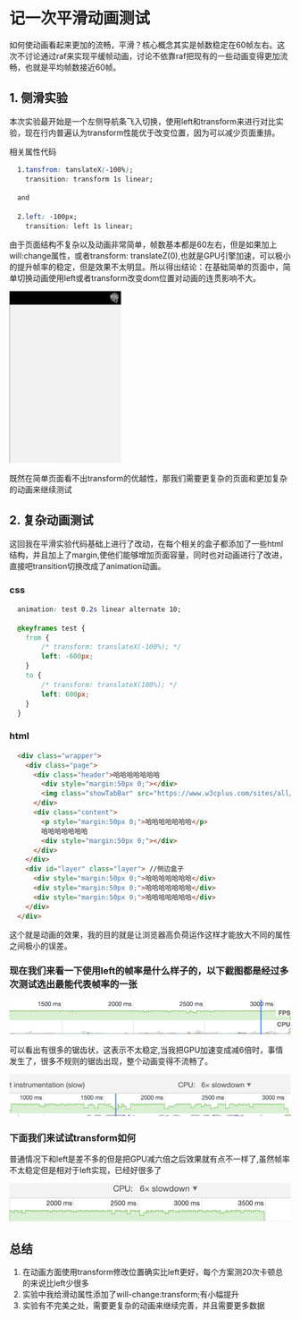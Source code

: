 # 记一次平滑动画测试

如何使动画看起来更加的流畅，平滑？核心概念其实是帧数稳定在60帧左右。这次不讨论通过raf来实现平缓帧动画，讨论不依靠raf把现有的一些动画变得更加流畅，也就是平均帧数接近60帧。

## 1. 侧滑实验

本次实验最开始是一个左侧导航条飞入切换，使用left和transform来进行对比实验，现在行内普遍认为transform性能优于改变位置，因为可以减少页面重排。

相关属性代码

```css
  1.tansfrom: tanslateX(-100%);
    transition: transform 1s linear;

  and

  2.left: -100px;
    transition: left 1s linear;

```

由于页面结构不复杂以及动画非常简单，帧数基本都是60左右，但是如果加上will:change属性，或者transform: translateZ(0),也就是GPU引擎加速，可以极小的提升帧率的稳定，但是效果不太明显。所以得出结论：在基础简单的页面中，简单切换动画使用left或者transform改变dom位置对动画的连贯影响不大。

![animation](./animation.gif)

既然在简单页面看不出transform的优越性，那我们需要更复杂的页面和更加复杂的动画来继续测试

## 2. 复杂动画测试

这回我在平滑实验代码基础上进行了改动，在每个相关的盒子都添加了一些html结构，并且加上了margin,使他们能够增加页面容量，同时也对动画进行了改进，直接吧transition切换改成了animation动画。

### css

```css
  animation: test 0.2s linear alternate 10;

  @keyframes test {
    from {
        /* transform: translateX(-100%); */
        left: -600px;
    }
    to {
        /* transform: translateX(100%); */
        left: 600px;
    }
  }
```

### html

```html
  <div class="wrapper">
    <div class="page">
      <div class="header">哈哈哈哈哈哈哈
        <div style="margin:50px 0;"></div>
        <img class="showTabBar" src="https://www.w3cplus.com/sites/all/themes/w3cplusV2/images/logo.png" alt="">
      </div>
      <div class="content">
        <p style="margin:50px 0;">哈哈哈哈哈哈哈</p>
        哈哈哈哈哈哈哈
        <div style="margin:50px 0;"></div>
      </div>
    </div>
    <div id="layer" class="layer"> //侧边盒子
      <div style="margin:50px 0;">哈哈哈哈哈哈哈</div>
      <div style="margin:50px 0;">哈哈哈哈哈哈哈</div>
      <div style="margin:50px 0;">哈哈哈哈哈哈哈</div>
    </div>
  </div>
```

这个就是动画的效果，我的目的就是让浏览器高负荷运作这样才能放大不同的属性之间极小的误差。


### 现在我们来看一下使用left的帧率是什么样子的，以下截图都是经过多次测试选出最能代表帧率的一张

![animation_3](./animation_3.png)

可以看出有很多的锯齿状，这表示不太稳定,当我把GPU加速变成减6倍时，事情发生了，很多不规则的锯齿出现，整个动画变得不流畅了。

![animation_4](./animation_4.png)


### 下面我们来试试transform如何

普通情况下和left是差不多的但是把GPU减六倍之后效果就有点不一样了,虽然帧率不太稳定但是相对于left实现，已经好很多了

![animation_6](./animation_6.png)

## 总结

1. 在动画方面使用transform修改位置确实比left更好，每个方案测20次卡顿总的来说比left少很多
2. 实验中我给滑动属性添加了will-change:transform;有小幅提升
3. 实验有不完美之处，需要更复杂的动画来继续完善，并且需要更多数据
